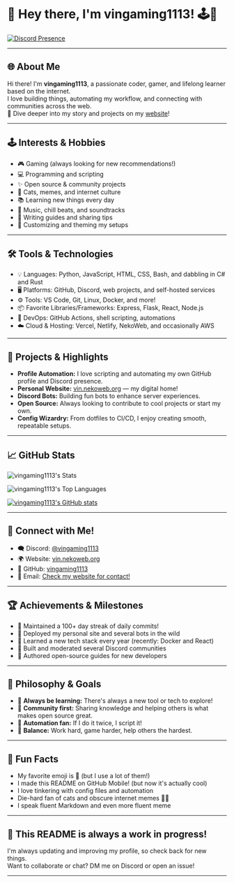 # 👋 Hey there, I'm **vingaming1113**! 🕹️🐾

[![Discord Presence](https://lanyard.cnrad.dev/api/909832870862913536?bg=74c7ec&theme=light)](https://discord.com/users/909832870862913536)

---

## 🌐 About Me

Hi there! I'm **vingaming1113**, a passionate coder, gamer, and lifelong learner based on the internet.  
I love building things, automating my workflow, and connecting with communities across the web.  
🌟 Dive deeper into my story and projects on my [website](https://vin.nekoweb.org)!

---

## 🕹️ Interests & Hobbies

- 🎮 Gaming (always looking for new recommendations!)
- 💻 Programming and scripting
- ✨ Open source & community projects
- 🐾 Cats, memes, and internet culture
- 📚 Learning new things every day
- 🎵 Music, chill beats, and soundtracks
- 📝 Writing guides and sharing tips
- 🌈 Customizing and theming my setups

---

## 🛠️ Tools & Technologies

- 💡 Languages: Python, JavaScript, HTML, CSS, Bash, and dabbling in C# and Rust
- 🖥️ Platforms: GitHub, Discord, web projects, and self-hosted services
- ⚙️ Tools: VS Code, Git, Linux, Docker, and more!
- 📦 Favorite Libraries/Frameworks: Express, Flask, React, Node.js
- 🚀 DevOps: GitHub Actions, shell scripting, automations
- ☁️ Cloud & Hosting: Vercel, Netlify, NekoWeb, and occasionally AWS

---

## 🌟 Projects & Highlights

- **Profile Automation:** I love scripting and automating my own GitHub profile and Discord presence.
- **Personal Website:** [vin.nekoweb.org](https://vin.nekoweb.org) — my digital home!
- **Discord Bots:** Building fun bots to enhance server experiences.
- **Open Source:** Always looking to contribute to cool projects or start my own.
- **Config Wizardry:** From dotfiles to CI/CD, I enjoy creating smooth, repeatable setups.

---

## 📈 GitHub Stats

![vingaming1113's Stats](https://github-readme-stats.vercel.app/api?username=vingaming1113&theme=nord&show_icons=true&hide_border=false&count_private=true)

![vingaming1113's Top Languages](https://github-readme-stats.vercel.app/api/top-langs/?username=vingaming1113&theme=nord&show_icons=true&hide_border=false&layout=compact)

[![vingaming1113's GitHub stats](https://github-readme-stats.vercel.app/api?username=vingaming1113&show_icons=true)](https://github.com/anuraghazra/github-readme-stats)

---

## 🤝 Connect with Me!

- 🗨️ Discord: [@vingaming1113](https://discord.com/users/909832870862913536)
- 🌍 Website: [vin.nekoweb.org](https://vin.nekoweb.org)
- 🐙 GitHub: [vingaming1113](https://github.com/vingaming1113)
- 📨 Email: [Check my website for contact!](https://vin.nekoweb.org)

---

## 🏆 Achievements & Milestones

- 🏅 Maintained a 100+ day streak of daily commits!
- 🚀 Deployed my personal site and several bots in the wild
- 🌱 Learned a new tech stack every year (recently: Docker and React)
- 👥 Built and moderated several Discord communities
- 📝 Authored open-source guides for new developers

---

## 💭 Philosophy & Goals

- 🔄 **Always be learning:** There's always a new tool or tech to explore!
- 🤗 **Community first:** Sharing knowledge and helping others is what makes open source great.
- 🧩 **Automation fan:** If I do it twice, I script it!
- 🚦 **Balance:** Work hard, game harder, help others the hardest.

---

## 💬 Fun Facts

- My favorite emoji is 🐾 (but I use a lot of them!)
- I made this README on GitHub Mobile! (but now it's actually cool)
- I love tinkering with config files and automation
- Die-hard fan of cats and obscure internet memes 🐱‍👤
- I speak fluent Markdown and even more fluent meme

---

## 🚧 This README is always a work in progress!

I'm always updating and improving my profile, so check back for new things.  
Want to collaborate or chat? DM me on Discord or open an issue!

---

<!---
vingaming1113/vingaming1113 is a ✨ special ✨ repository because its `README.md` (this file) appears on your GitHub profile.
You can click the Preview link to take a look at your changes.
--->
